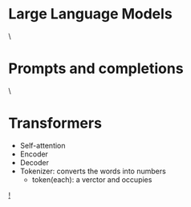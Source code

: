 # Large Language Models

\

# Prompts and completions

\

# Transformers

- Self-attention
- Encoder
- Decoder
- Tokenizer: converts the words into numbers
  - token(each): a verctor and occupies

[! ](/images/transformers-demission-angle-distance.PNG)
